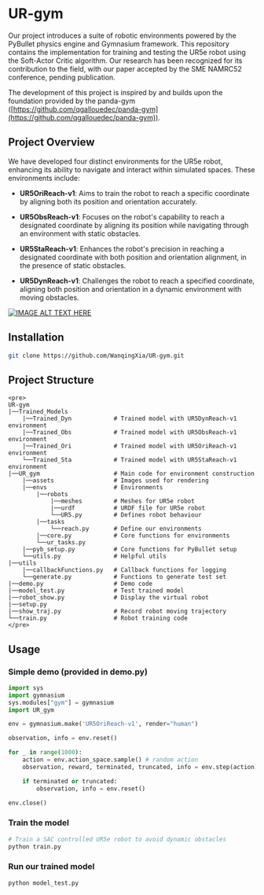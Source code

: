 # UR-gym

Our project introduces a suite of robotic environments powered by the PyBullet physics engine and Gymnasium framework. This repository contains the implementation for training and testing the UR5e robot using the Soft-Actor Critic algorithm. Our research has been recognized for its contribution to the field, with our paper accepted by the SME NAMRC52 conference, pending publication.

The development of this project is inspired by and builds upon the foundation provided by the panda-gym ([https://github.com/qgallouedec/panda-gym](https://github.com/qgallouedec/panda-gym)).


## Project Overview

We have developed four distinct environments for the UR5e robot, enhancing its ability to navigate and interact within simulated spaces. These environments include:

-   **UR5OriReach-v1**: Aims to train the robot to reach a specific coordinate by aligning both its position and orientation accurately.
    
-   **UR5ObsReach-v1**: Focuses on the robot's capability to reach a designated coordinate by aligning its position while navigating through an environment with static obstacles.
    
-   **UR5StaReach-v1**: Enhances the robot's precision in reaching a designated coordinate with both position and orientation alignment, in the presence of static obstacles.
    
-   **UR5DynReach-v1**: Challenges the robot to reach a specified coordinate, aligning both position and orientation in a dynamic environment with moving obstacles.

  [![IMAGE ALT TEXT HERE](https://raw.githubusercontent.com/WanqingXia/UR-gym/main/UR_gym/assets/cover.png)](https://www.youtube.com/watch?v=Tq03JQw-MHw)

## Installation
```bash
git clone https://github.com/WanqingXia/UR-gym.git
```

## Project Structure
```
<pre>
UR-gym
|──Trained_Models
	|──Trained_Dyn            # Trained model with UR5DynReach-v1 environment
	|──Trained_Obs            # Trained model with UR5ObsReach-v1 environment
	|──Trained_Ori            # Trained model with UR5OriReach-v1 environment
	└──Trained_Sta            # Trained model with UR5StaReach-v1 environment
|──UR_gym                     # Main code for environment construction
	|──assets                 # Images used for rendering
	|──envs                   # Environments
		|──robots
			|──meshes         # Meshes for UR5e robot
			|──urdf           # URDF file for UR5e robot
			└──UR5.py         # Defines robot behaviour
		|──tasks			  
			└──reach.py		  # Define our environments
		|──core.py            # Core functions for environments
		└──ur_tasks.py
	|──pyb_setup.py           # Core functions for PyBullet setup
	└──utils.py               # Helpful utils
|──utils
	|──callbackFunctions.py   # Callback functions for logging
	└──generate.py            # Functions to generate test set
|──demo.py                    # Demo code
|──model_test.py              # Test trained model
|──robot_show.py              # Display the virtual robot
|──setup.py
|──show_traj.py               # Record robot moving trajectory
└──train.py                   # Robot training code
</pre>
```
## Usage

### Simple demo (provided in demo.py)
```python
import sys
import gymnasium
sys.modules["gym"] = gymnasium
import UR_gym

env = gymnasium.make('UR5OriReach-v1', render="human")

observation, info = env.reset()

for _ in range(1000):
    action = env.action_space.sample() # random action
    observation, reward, terminated, truncated, info = env.step(action)

    if terminated or truncated:
        observation, info = env.reset()

env.close()
```

### Train the model
```python
# Train a SAC controlled UR5e robot to avoid dynamic obstacles
python train.py
```

### Run our trained model
```python
python model_test.py
```
